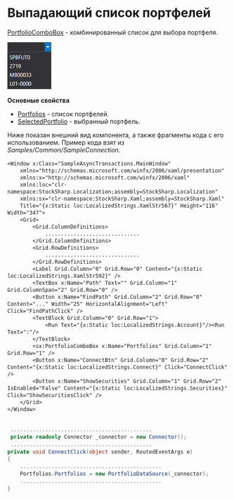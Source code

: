 # Выпадающий список портфелей

[PortfolioComboBox](xref:StockSharp.Xaml.PortfolioComboBox) \- комбинированный список для выбора портфеля.

![Gui PortfolioComboBox](../images/Gui_PortfolioComboBox.png)

**Основные свойства**

- [Portfolios](xref:StockSharp.Xaml.PortfolioComboBox.Portfolios) \- список портфелей.
- [SelectedPortfolio](xref:StockSharp.Xaml.PortfolioComboBox.SelectedPortfolio) \- выбранный портфель.

Ниже показан внешний вид компонента, а также фрагменты кода с его использованием. Пример кода взят из *Samples\/Common\/SampleConnection*. 

```xaml
<Window x:Class="SampleAsyncTransactions.MainWindow"
    xmlns="http://schemas.microsoft.com/winfx/2006/xaml/presentation"
    xmlns:x="http://schemas.microsoft.com/winfx/2006/xaml"
    xmlns:loc="clr-namespace:StockSharp.Localization;assembly=StockSharp.Localization"
    xmlns:sx="clr-namespace:StockSharp.Xaml;assembly=StockSharp.Xaml"
    Title="{x:Static loc:LocalizedStrings.XamlStr567}" Height="116" Width="347">
	<Grid>
		<Grid.ColumnDefinitions>
			..............................
		</Grid.ColumnDefinitions>
		<Grid.RowDefinitions>
			..............................
		</Grid.RowDefinitions>
		<Label Grid.Column="0" Grid.Row="0" Content="{x:Static loc:LocalizedStrings.XamlStr592}" />
		<TextBox x:Name="Path" Text="" Grid.Column="1" Grid.ColumnSpan="2" Grid.Row="0" />
		<Button x:Name="FindPath" Grid.Column="2" Grid.Row="0" Content="..." Width="25" HorizontalAlignment="Left" Click="FindPathClick" />
		<TextBlock Grid.Column="0" Grid.Row="1">
			<Run Text="{x:Static loc:LocalizedStrings.Account}"/><Run Text=":"/>
		</TextBlock>
        <sx:PortfolioComboBox x:Name="Portfolios" Grid.Column="1" Grid.Row="1" />
		<Button x:Name="ConnectBtn" Grid.Column="0" Grid.Row="2" Content="{x:Static loc:LocalizedStrings.Connect}" Click="ConnectClick" />
		<Button x:Name="ShowSecurities" Grid.Column="1" Grid.Row="2" IsEnabled="False" Content="{x:Static loc:LocalizedStrings.Securities}" Click="ShowSecuritiesClick" />
	</Grid>
</Window>
	  				
```
```cs
 .............................................
 private readonly Connector _connector = new Connector();
 .............................................
private void ConnectClick(object sender, RoutedEventArgs e)
{
	.............................................
	Portfolios.Portfolios = new PortfolioDataSource(_connector);	
	.............................................
}
	  				
```
